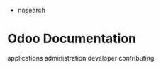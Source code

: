   - nosearch

# Odoo Documentation

<div class="toctree">

applications administration developer contributing

</div>
